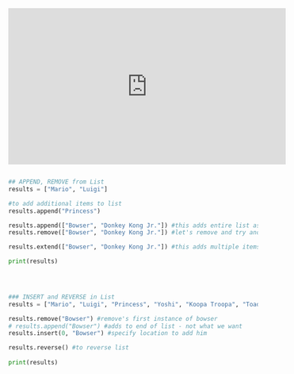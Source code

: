 
<iframe width="560" height="315" 
src="https://video.cs50.io/xdpABsJZQYU" 
title="YouTube video player" 
frameborder="0" 
allow="accelerometer; autoplay; clipboard-write; encrypted-media; gyroscope; picture-in-picture" 
allowfullscreen></iframe>

```python

## APPEND, REMOVE from List
results = ["Mario", "Luigi"]

#to add additional items to list
results.append("Princess")

results.append(["Bowser", "Donkey Kong Jr."]) #this adds entire list as grouped LIST
results.remove(["Bowser", "Donkey Kong Jr."]) #let's remove and try another way

results.extend(["Bowser", "Donkey Kong Jr."]) #this adds multiple items correctly  

print(results)


  

### INSERT and REVERSE in List
results = ["Mario", "Luigi", "Princess", "Yoshi", "Koopa Troopa", "Toad", "Bowser", "Donkey Kong Jr."]

results.remove("Bowser") #remove's first instance of bowser
# results.append("Bowser") #adds to end of list - not what we want
results.insert(0, "Bowser") #specify location to add him

results.reverse() #to reverse list
  
print(results)
```